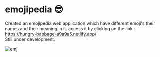 # emojipedia 😎
Created an emojipedia web application which have different emoji's their names and their meaning in it.
access it by clicking on the link - https://hungry-babbage-a9a9a5.netlify.app/
<br />
Still under development.

![emj](https://user-images.githubusercontent.com/72756692/152385662-57a94af0-df77-4751-b9e9-f46fdc64bf27.png)

